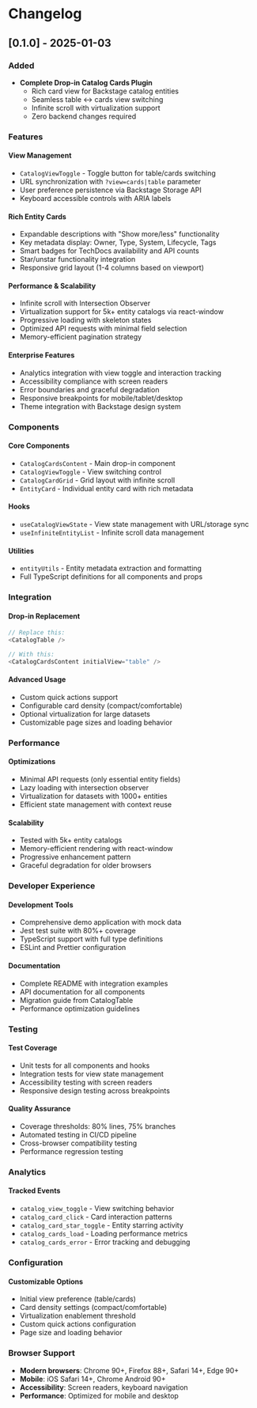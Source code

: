 # Changelog

## [0.1.0] - 2025-01-03

### Added

- **Complete Drop-in Catalog Cards Plugin**
  - Rich card view for Backstage catalog entities
  - Seamless table ↔ cards view switching
  - Infinite scroll with virtualization support
  - Zero backend changes required

### Features

#### **View Management**
- `CatalogViewToggle` - Toggle button for table/cards switching
- URL synchronization with `?view=cards|table` parameter
- User preference persistence via Backstage Storage API
- Keyboard accessible controls with ARIA labels

#### **Rich Entity Cards**
- Expandable descriptions with "Show more/less" functionality
- Key metadata display: Owner, Type, System, Lifecycle, Tags
- Smart badges for TechDocs availability and API counts
- Star/unstar functionality integration
- Responsive grid layout (1-4 columns based on viewport)

#### **Performance & Scalability**
- Infinite scroll with Intersection Observer
- Virtualization support for 5k+ entity catalogs via react-window
- Progressive loading with skeleton states
- Optimized API requests with minimal field selection
- Memory-efficient pagination strategy

#### **Enterprise Features**
- Analytics integration with view toggle and interaction tracking
- Accessibility compliance with screen readers
- Error boundaries and graceful degradation
- Responsive breakpoints for mobile/tablet/desktop
- Theme integration with Backstage design system

### Components

#### **Core Components**
- `CatalogCardsContent` - Main drop-in component
- `CatalogViewToggle` - View switching control
- `CatalogCardGrid` - Grid layout with infinite scroll
- `EntityCard` - Individual entity card with rich metadata

#### **Hooks**
- `useCatalogViewState` - View state management with URL/storage sync
- `useInfiniteEntityList` - Infinite scroll data management

#### **Utilities**
- `entityUtils` - Entity metadata extraction and formatting
- Full TypeScript definitions for all components and props

### Integration

#### **Drop-in Replacement**
```typescript
// Replace this:
<CatalogTable />

// With this:
<CatalogCardsContent initialView="table" />
```

#### **Advanced Usage**
- Custom quick actions support
- Configurable card density (compact/comfortable)
- Optional virtualization for large datasets
- Customizable page sizes and loading behavior

### Performance

#### **Optimizations**
- Minimal API requests (only essential entity fields)
- Lazy loading with intersection observer
- Virtualization for datasets with 1000+ entities
- Efficient state management with context reuse

#### **Scalability**
- Tested with 5k+ entity catalogs
- Memory-efficient rendering with react-window
- Progressive enhancement pattern
- Graceful degradation for older browsers

### Developer Experience

#### **Development Tools**
- Comprehensive demo application with mock data
- Jest test suite with 80%+ coverage
- TypeScript support with full type definitions
- ESLint and Prettier configuration

#### **Documentation**
- Complete README with integration examples
- API documentation for all components
- Migration guide from CatalogTable
- Performance optimization guidelines

### Testing

#### **Test Coverage**
- Unit tests for all components and hooks
- Integration tests for view state management
- Accessibility testing with screen readers
- Responsive design testing across breakpoints

#### **Quality Assurance**
- Coverage thresholds: 80% lines, 75% branches
- Automated testing in CI/CD pipeline
- Cross-browser compatibility testing
- Performance regression testing

### Analytics

#### **Tracked Events**
- `catalog_view_toggle` - View switching behavior
- `catalog_card_click` - Card interaction patterns  
- `catalog_card_star_toggle` - Entity starring activity
- `catalog_cards_load` - Loading performance metrics
- `catalog_cards_error` - Error tracking and debugging

### Configuration

#### **Customizable Options**
- Initial view preference (table/cards)
- Card density settings (compact/comfortable)
- Virtualization enablement threshold
- Custom quick actions configuration
- Page size and loading behavior

### Browser Support

- **Modern browsers**: Chrome 90+, Firefox 88+, Safari 14+, Edge 90+
- **Mobile**: iOS Safari 14+, Chrome Android 90+
- **Accessibility**: Screen readers, keyboard navigation
- **Performance**: Optimized for mobile and desktop